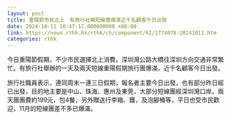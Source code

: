 ```yaml
---
layout: post
title: 重陽節市民北上　有旅行社稱短線團爆滿近千名顧客今日出發
date: 2024-10-11 10:47:17.000000000 +08:00
link: https://news.rthk.hk/rthk/ch/component/k2/1774078-20241011.htm
categories: rthk
---
```


今日重陽節假期，不少市民選擇北上消費，深圳灣公路大橋往深圳方向交通非常繁忙。有旅行社舉辦的一天及兩天短線重陽假期旅行團爆滿，近千名顧客今日出發。

旅行社職員表示，連同周末一連三日假期，報名者主要今日出發，也有部分昨日經已出發，目的地主要是中山、珠海、惠州及東莞，大部分短線團經深圳灣口岸。兩天團團費約199元，包4餐，另外贈送行李箱、鑊，及泡腳桶等，平日也受市民歡迎，11月的短線團差不多已爆滿。
